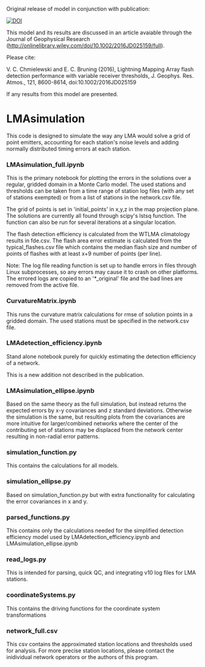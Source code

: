 Original release of model in conjunction with publication:

[![DOI](https://zenodo.org/badge/doi/10.5281/zenodo.48474.svg)](http://dx.doi.org/10.5281/zenodo.48474)


This model and its results are discussed in an article avaiable through the Journal of Geophysical Research (http://onlinelibrary.wiley.com/doi/10.1002/2016JD025159/full).

Please cite:

V. C. Chmielewski and E. C. Bruning (2016), Lightning Mapping Array flash detection performance with variable receiver thresholds, J. Geophys. Res. Atmos., 121, 8600-8614, doi:10.1002/2016JD025159

If any results from this model are presented.

# LMAsimulation
This code is designed to simulate the way any LMA would solve a grid of point emitters, accounting for each station's noise levels and adding normally distributed timing errors at each station.

### LMAsimulation_full.ipynb

This is the primary notebook for plotting the errors in the solutions over a regular, gridded domain in a Monte Carlo model. The used stations and thresholds can be taken from a time range of station log files (with any set of stations exempted) or from a list of stations in the network.csv file.

The grid of points is set in 'initial_points' in x,y,z in the map projection plane. The solutions are currently all found through scipy's lstsq function. The function can also be run for several iterations at a singular location.

The flash detection efficiency is calculated from the WTLMA climatology results in fde.csv. The flash area error estimate is calculated from the typical_flashes.csv file which contains the median flash size and number of points of flashes with at least x+9 number of points (per line).

Note: The log file reading function is set up to handle errors in files through Linux subprocesses, so any errors may cause it to crash on other platforms. The errored logs are copied to an '*_original' file and the bad lines are removed from the active file.

### CurvatureMatrix.ipynb

This runs the curvature matrix calculations for rmse of solution points in a gridded domain. The used stations must be specified in the network.csv file.

### LMAdetection_efficiency.ipynb

Stand alone notebook purely for quickly estimating the detection efficiency of a network. 

This is a new addition not described in the publication.

### LMAsimulation_ellipse.ipynb

Based on the same theory as the full simulation, but instead returns the expected errors by x-y covariances and z standard deviations. Otherwise the simulation is the same, but resulting plots from the covariances are more intuitive for larger/combined networks where the center of the contributing set of stations may be displaced from the network center resulting in non-radial error patterns.

### simulation_function.py

This contains the calculations for all models.

### simulation_ellipse.py

Based on simulation_function.py but with extra functionality for calculating the error covariances in x and y.

### parsed_functions.py

This contains only the calculations needed for the simplified detection efficiency model used by LMAdetection_efficiency.ipynb and LMAsimulation_ellipse.ipynb

### read_logs.py

This is intended for parsing, quick QC, and integrating v10 log files for LMA stations.

### coordinateSystems.py

This contains the driving functions for the coordinate system transformations

### network_full.csv

This csv contains the approximated station locations and thresholds used for analysis. For more precise station locations, please contact the inidividual network operators or the authors of this program.